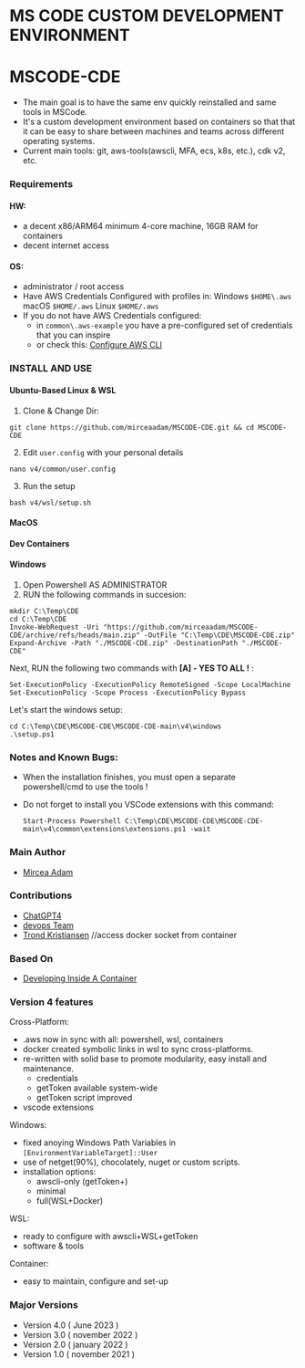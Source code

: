 # MS CODE CUSTOM DEVELOPMENT ENVIRONMENT
# MSCODE-CDE

- The main goal is to have the same env quickly reinstalled and same tools in MSCode.
- It's a custom development environment based on containers so that that it can be easy to share between machines and teams across different operating systems.
- Current main tools: git, aws-tools(awscli, MFA, ecs, k8s, etc.), cdk v2, etc.

### Requirements
#### HW:
- a decent x86/ARM64 minimum 4-core machine, 16GB RAM for containers
- decent internet access
#### OS:
- administrator / root access
- Have AWS Credentials Configured with profiles in:
    Windows `$HOME\.aws`
    macOS `$HOME/.aws`
    Linux `$HOME/.aws`
- If you do not have AWS Credentials configured:
    - in `common\.aws-example` you have a pre-configured set of credentials that you can inspire
    - or check this: [Configure AWS CLI](https://docs.aws.amazon.com/cli/latest/userguide/cli-configure-files.html)

### INSTALL AND USE
#### Ubuntu-Based Linux & WSL
1. Clone & Change Dir:
```
git clone https://github.com/mirceaadam/MSCODE-CDE.git && cd MSCODE-CDE
```
2. Edit `user.config` with your personal details
```
nano v4/common/user.config
```
3. Run the setup
```
bash v4/wsl/setup.sh
```
#### MacOS
#### Dev Containers 
#### Windows

1. Open Powershell AS ADMINISTRATOR
2. RUN the following commands in succesion:
```
mkdir C:\Temp\CDE
cd C:\Temp\CDE
Invoke-WebRequest -Uri "https://github.com/mirceaadam/MSCODE-CDE/archive/refs/heads/main.zip" -OutFile "C:\Temp\CDE\MSCODE-CDE.zip"
Expand-Archive -Path "./MSCODE-CDE.zip" -DestinationPath "./MSCODE-CDE"
```
Next, RUN the following two commands with 
**[A] - YES TO ALL !** :
```
Set-ExecutionPolicy -ExecutionPolicy RemoteSigned -Scope LocalMachine 
Set-ExecutionPolicy -Scope Process -ExecutionPolicy Bypass
```
Let's start the windows setup:
``` 
cd C:\Temp\CDE\MSCODE-CDE\MSCODE-CDE-main\v4\windows
.\setup.ps1
```
### Notes and Known Bugs:

- When the installation finishes, you must open a separate powershell/cmd to use the tools !

- Do not forget to install you VSCode extensions with this command:

    ```
    Start-Process Powershell C:\Temp\CDE\MSCODE-CDE\MSCODE-CDE-main\v4\common\extensions\extensions.ps1 -wait
    ```

### Main Author
- [Mircea Adam](https://github.com/mirceaadam)

### Contributions
- [ChatGPT4](https://chat.openai.com/)
- [devops Team](https://google.com)
- [Trond Kristiansen](https://github.com) //access docker socket from container

### Based On
- [Developing Inside A Container](https://code.visualstudio.com/docs/devcontainers/containers#_quick-start-open-an-existing-folder-in-a-container)

### Version 4 features
Cross-Platform:
- .aws now in sync with all: powershell, wsl, containers
- docker created symbolic links in wsl to sync cross-platforms.
- re-written with solid base to promote modularity, easy install and maintenance.
    - credentials
    - getToken available system-wide
    - getToken script improved
- vscode extensions 

Windows:
- fixed anoying Windows Path Variables in `[EnvironmentVariableTarget]::User` 
- use of netget(90%), chocolately, nuget or custom scripts.
- installation options: 
    - awscli-only (getToken+)
    - minimal 
    - full(WSL+Docker)  

WSL:
- ready to configure with awscli+WSL+getToken
- software & tools

Container:
- easy to maintain, configure and set-up
### Major Versions 
- Version 4.0 ( June 2023 )
- Version 3.0 ( november 2022 )
- Version 2.0 ( january 2022 )
- Version 1.0 ( november 2021 )